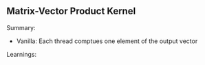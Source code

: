 ## Matrix-Vector Product Kernel

Summary:
- Vanilla: Each thread comptues one element of the output vector

Learnings:
